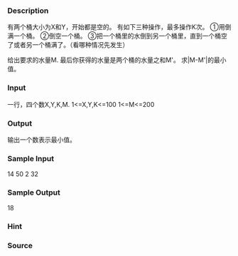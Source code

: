 
### Description
有两个桶大小为X和Y，开始都是空的。
有如下三种操作，最多操作K次。
①用倒满一个桶。
②倒空一个桶。
③把一个桶里的水倒到另一个桶里，直到一个桶空了或者另一个桶满了。（看哪种情况先发生）

给出要求的水量M.
最后你获得的水量是两个桶的水量之和M'。
求|M-M'|的最小值。
### Input
一行，四个数X,Y,K,M.
1<=X,Y,K<=100
1<=M<=200
### Output
输出一个数表示最小值。
### Sample Input
14 50 2 32
### Sample Output
18
### Hint

### Source
